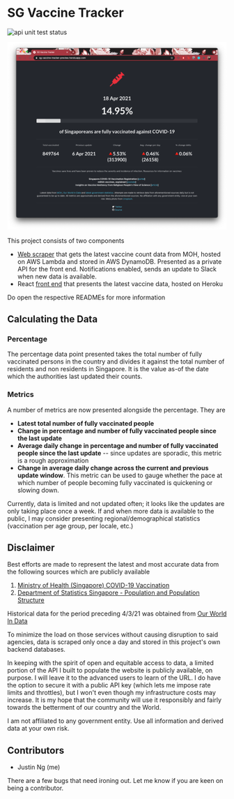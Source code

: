 # SG Vaccine Tracker

![api unit test status](https://github.com/njyjn/sg-vaccine-tracker/actions/workflows/api.yml/badge.svg)

![Demo](/client/public/demo.png)

This project consists of two components

- [Web scraper](api/) that gets the latest vaccine count data from MOH, hosted on AWS Lambda and stored in AWS DynamoDB. Presented as a private API for the front end. Notifications enabled, sends an update to Slack when new data is available.
- React [front end](client/) that presents the latest vaccine data, hosted on Heroku

Do open the respective READMEs for more information

## Calculating the Data

### Percentage

The percentage data point presented takes the total number of fully vaccinated persons in the country and divides it against the total number of residents and non residents in Singapore. It is the value as-of the date which the authorities last updated their counts.

### Metrics

A number of metrics are now presented alongside the percentage. They are

- **Latest total number of fully vaccinated people**
- **Change in percentage and number of fully vaccinated people since the last update**
- **Average daily change in percentage and number of fully vaccinated people since the last update** -- since updates are sporadic, this metric is a rough approximation
- **Change in average daily change across the current and previous update window**. This metric can be used to gauge whether the pace at which number of people becoming fully vaccinated is quickening or slowing down.

Currently, data is limited and not updated often; it looks like the updates are only taking place once a week. If and when more data is available to the public, I may consider presenting regional/demographical statistics (vaccination per age group, per locale, etc.)

## Disclaimer

Best efforts are made to represent the latest and most accurate data from the following sources which are publicly available

1. [Ministry of Health (Singapore) COVID-19 Vaccination](https://www.moh.gov.sg/covid-19/vaccination)
2. [Department of Statistics Singapore - Population and Population Structure](https://www.singstat.gov.sg/find-data/search-by-theme/population/population-and-population-structure/latest-data)

Historical data for the period preceding 4/3/21 was obtained from [Our World In Data](https://ourworldindata.org/covid-vaccinations)

To minimize the load on those services without causing disruption to said agencies, data is scraped only once a day and stored in this project's own backend databases.

In keeping with the spirit of open and equitable access to data, a limited portion of the API I built to populate the website is publicly available, on purpose. I will leave it to the advanced users to learn of the URL. I do have the option to secure it with a public API key (which lets me impose rate limits and throttles), but I won't even though my infrastructure costs may increase. It is my hope that the community will use it responsibly and fairly towards the betterment of our country and the World.

I am not affiliated to any government entity. Use all information and derived data at your own risk.

## Contributors

- Justin Ng (me)

There are a few bugs that need ironing out. Let me know if you are keen on being a contributor.
